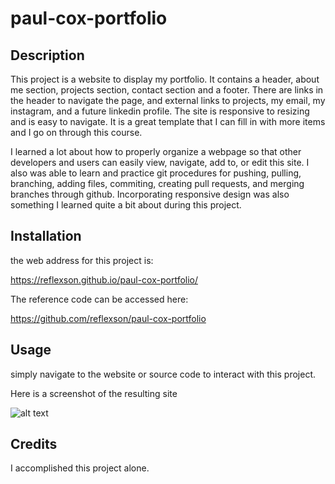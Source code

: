 # paul-cox-portfolio

## Description

This project is a website to display my portfolio. It contains a header, about me section, projects section, contact section and a footer. There are links in the header to navigate the page, and external links to projects, my email, my instagram, and a future linkedin profile. The site is responsive to resizing and is easy to navigate.  It is a great template that I can fill in with more items and I go on through this course. 



I learned a lot about how to properly organize a webpage so that other developers and users can easily view, navigate, add to, or edit this site. I also was able to learn and practice git procedures for pushing, pulling, branching, adding files, commiting, creating pull requests, and merging branches through github. Incorporating responsive design was also something I learned quite a bit about during this project. 


## Installation

the web address for this project is:

https://reflexson.github.io/paul-cox-portfolio/

The reference code can be accessed here:

https://github.com/reflexson/paul-cox-portfolio

## Usage

simply navigate to the website or source code to interact with this project.

Here is a screenshot of the resulting site

![alt text](assets/images/screenshot.png)

## Credits

I accomplished this project alone.


